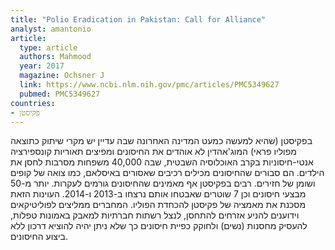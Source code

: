 ```yaml
---
title: "Polio Eradication in Pakistan: Call for Alliance"
analyst: amantonio
article:
  type: article
  authors: Mahmood
  year: 2017
  magazine: Ochsner J
  link: https://www.ncbi.nlm.nih.gov/pmc/articles/PMC5349627
  pubmed: PMC5349627
countries:
- פקיסטן
---
```


בפקיסטן (שהיא למעשה כמעט המדינה האחרונה שבה עדיין יש מקרי שיתוק כתוצאה מפוליו פראי) המוג'אהדין לא אוהדים את החיסונים ומפיצים תאוריות קונספירציה אנטי-חיסוניות בקרב האוכלוסיה השבטית, שבה 40,000 משפחות מסרבות לחסן את הילדים. הם סבורים שהחיסונים מכילים רכיבים שאסורים באיסלאם, כמו צואה של קופים ושומן של חזירים. רבים בפקיסטן אף מאמינים שהחיסונים גורמים לעקרות. יותר מ-50 מבצעי חיסונים וכן 7 שוטרים שאבטחו אותם נרצחו ב-2013 ו-2014. העוינות הזאת מסכנת את מאמציה של פקיסטן להכחדת הפוליו.
המחברים ממליצים לפוליטיקאים וידוענים להניע אזרחים להתחסן, לנצל רשתות חברתיות למאבק באמונות טפלות, להעסיק מחסנות (נשים) ולחוקק כפיית חיסונים כך שלא ניתן יהיה להוציא דרכון ללא ביצוע החיסונים.
